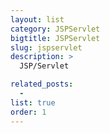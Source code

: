 ```yaml
---
layout: list
category: JSPServlet
bigtitle: JSPServlet
slug: jspservlet
description: >
  JSP/Servlet

related_posts:
  -
list: true
order: 1
---
```

